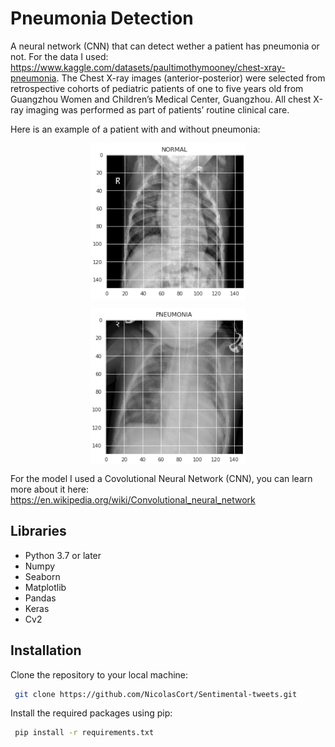 # Pneumonia Detection

A neural network (CNN) that can detect wether a patient has pneumonia or not.
For the data I used: https://www.kaggle.com/datasets/paultimothymooney/chest-xray-pneumonia. 
The Chest X-ray images (anterior-posterior) were selected from retrospective cohorts of pediatric patients of one to five years old from Guangzhou Women and Children’s Medical Center, Guangzhou. All chest X-ray imaging was performed as part of patients’ routine clinical care.

Here is an example of a patient with and without pneumonia:
<p align="center">
  <img src="Normal.png" width="250" height="250" align="center"> 
</p>

<p align="center">
  <img src="pneumonia.png" width="250" height="250" align="center"> 
</p>


For the model I used a Covolutional Neural Network (CNN), you can learn more about it here: https://en.wikipedia.org/wiki/Convolutional_neural_network

## Libraries

- Python 3.7 or later
- Numpy
- Seaborn
- Matplotlib
- Pandas
- Keras
- Cv2



## Installation

Clone the repository to your local machine:

```bash
 git clone https://github.com/NicolasCort/Sentimental-tweets.git

```
Install the required packages using pip:

```bash
 pip install -r requirements.txt


```


